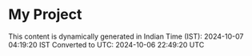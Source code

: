 # My Project

This content is dynamically generated in Indian Time (IST): 2024-10-07 04:19:20 IST
Converted to UTC: 2024-10-06 22:49:20 UTC
